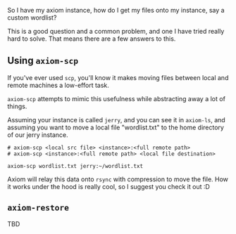 So I have my axiom instance, how do I get my files onto my instance, say a custom wordlist? 

This is a good question and a common problem, and one I have tried really hard to solve. That means there are a few answers to this.

## Using `axiom-scp`
If you've ever used `scp`, you'll know it makes moving files between local and remote machines a low-effort task. 

`axiom-scp` attempts to mimic this usefulness while abstracting away a lot of things.

Assuming your instance is called `jerry`, and you can see it in `axiom-ls`, and assuming you want to move a local file "wordlist.txt" to the home directory of our jerry instance.

```
# axiom-scp <local src file> <instance>:<full remote path>
# axiom-scp <instance>:<full remote path> <local file destination>
```

```
axiom-scp wordlist.txt jerry:~/wordlist.txt
```

Axiom will relay this data onto `rsync` with compression to move the file. How it works under the hood is really cool, so I suggest you check it out :D

## `axiom-restore` 
TBD